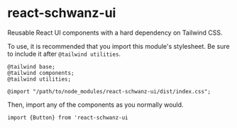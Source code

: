 # react-schwanz-ui

Reusable React UI components with a hard dependency on Tailwind CSS.

To use, it is recommended that you import this module's stylesheet.
Be sure to include it after `@tailwind utilities`.

```
@tailwind base;
@tailwind components;
@tailwind utilities;

@import "/path/to/node_modules/react-schwanz-ui/dist/index.css";
```

Then, import any of the components as you normally would.

```
import {Button} from 'react-schwanz-ui
```
